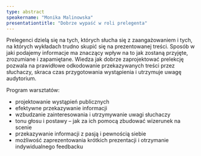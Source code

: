 ```yaml
---
type: abstract
speakername: "Monika Malinowska"
presentationtitle: "Dobrze wypaść w roli prelegenta"
---
```

Prelegenci dzielą się na tych, których słucha się z zaangażowaniem i tych, na których wykładach trudno skupić się na prezentowanej treści. Sposób w jaki podajemy informacje ma znaczący wpływ na to jak zostaną przyjęte, zrozumiane i zapamiętane. Wiedza jak dobrze zaprojektować prelekcję pozwala na prawidłowe odkodowanie przekazywanych treści przez słuchaczy, skraca czas przygotowania wystąpienia i utrzymuje uwagę audytorium.  

Program warsztatów:  

*	projektowanie wystąpień publicznych 
*	efektywne przekazywanie informacji
*	wzbudzanie zainteresowania i utrzymywanie uwagi słuchaczy
*	tonu głosu i postawy – jak za ich pomocą zbudować wizerunek na scenie
*	przekazywanie informacji z pasją i pewnością siebie 
*	możliwość zaprezentowania krótkich prezentacji i otrzymanie indywidualnego feedbacku
